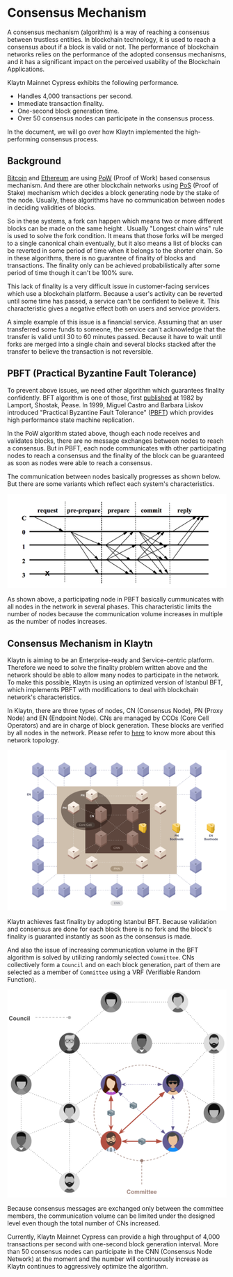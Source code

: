 # Consensus Mechanism

A consensus mechanism (algorithm) is a way of reaching a consensus between trustless entities. In blockchain technology, it is used to reach a consensus about if a block is valid or not. The performance of blockchain networks relies on the performance of the adopted consensus mechanisms, and it has a significant impact on the perceived usability of the Blockchain Applications.

Klaytn Mainnet Cypress exhibits the following performance.
- Handles 4,000 transactions per second. 
- Immediate transaction finality.
- One-second block generation time. 
- Over 50 consensus nodes can participate in the consensus process.

In the document, we will go over how Klaytn implemented the high-performing consensus process. 

## Background

[Bitcoin](https://en.wikipedia.org/wiki/Bitcoin) and [Ethereum](https://en.wikipedia.org/wiki/Ethereum) are using [PoW](https://en.wikipedia.org/wiki/Proof_of_work) (Proof of Work) based consensus mechanism. And there are other blockchain networks using [PoS](https://en.wikipedia.org/wiki/Proof_of_stake) (Proof of Stake) mechanism which decides a block generating node by the stake of the node. Usually, these algorithms have no communication between nodes in deciding validities of blocks. 

So in these systems, a fork can happen which means two or more different blocks can be made on the same height . Usually "Longest chain wins" rule is used to solve the fork condition. It means that those forks will be merged to a single canonical chain eventually, but it also means a list of blocks can be reverted in some period of time when it belongs to the shorter chain. So in these algorithms, there is no guarantee of finality of blocks and transactions. The finality only can be achieved probabilistically after some period of time though it can't be 100% sure.

This lack of finality is a very difficult issue in customer-facing services which use a blockchain platform. Because a user's activity can be reverted until some time has passed, a service can't be confident to believe it. This characteristic gives a negative effect both on users and service providers. 

A simple example of this issue is a financial service. Assuming that an user transferred some funds to someone, the service can't acknowledge that the transfer is valid until 30 to 60 minutes passed. Because it have to wait until forks are merged into a single chain and several blocks stacked after the transfer to believe the transaction is not reversible.

## PBFT (Practical Byzantine Fault Tolerance) 
To prevent above issues, we need other algorithm which guarantees finality confidently. BFT algorithm is one of those, first [published](https://dl.acm.org/citation.cfm?doid=357172.357176) at 1982 by Lamport, Shostak, Pease. In 1999, Miguel Castro and Barbara Liskov introduced "Practical Byzantine Fault Tolerance" ([PBFT](http://www.pmg.csail.mit.edu/papers/bft-tocs.pdf)) which provides high performance state machine replication.

In the PoW algorithm stated above, though each node receives and validates blocks, there are no message exchanges between nodes to reach a consensus. But in PBFT, each node communicates with other participating nodes to reach a consensus and the finality of the block can be guaranteed as soon as nodes were able to reach a consensus.

The communication between nodes basically progresses as shown below. But there are some variants which reflect each system's characteristics.

![PBFT message flow](../images/pbft.png)

As shown above, a participating node in PBFT basically cummunicates with all nodes in the network in several phases. This characteristic limits the number of nodes because the communication volume increases in multiple as the number of nodes increases.

## Consensus Mechanism in Klaytn
Klaytn is aiming to be an Enterprise-ready and Service-centric platform. Therefore we need to solve the finality problem written above and the network should be able to allow many nodes to participate in the network. To make this possible, Klaytn is using an optimized version of Istanbul BFT, which implements PBFT with modifications to deal with blockchain network's characteristics.

In Klaytn, there are three types of nodes, CN (Consensus Node), PN (Proxy Node) and EN (Endpoint Node). CNs are managed by CCOs (Core Cell Operators) and are in charge of block generation. These blocks are verified by all nodes in the network. Please refer to [here]() to know more about this network topology.

![Network topology](../images/klaytn_network_node.png)

Klaytn achieves fast finality by adopting Istanbul BFT. Because validation and consensus are done for each block there is no fork and the block's finality is guaranted instantly as soon as the consensus is made. 

And also the issue of increasing communication volume in the BFT algorithm is solved by utilizing randomly selected `Committee`. CNs collectively form a `Council` and on each block generation, part of them are selected as a member of `Committee` using a VRF (Verifiable Random Function).

![Concept of council and committee](../images/council-committee.png)

Because consensus messages are exchanged only between the committee members, the communication volume can be limited under the designed level even though the total number of CNs increased.

Currently, Klaytn Mainnet Cypress can provide a high throughput of 4,000 transactions per second with one-second block generation interval. More than 50 consensus nodes can participate in the CNN (Consensus Node Network) at the moment and the number will continuously increase as Klaytn continues to aggressively optimize the algorithm.
